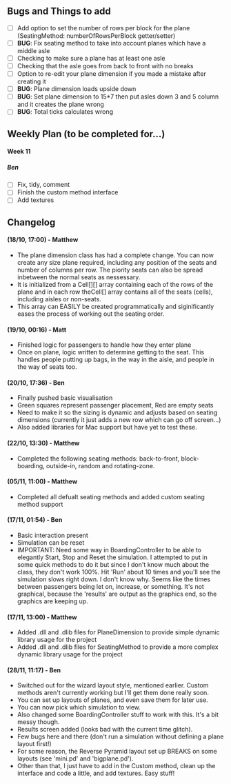 ## Bugs and Things to add
- [ ] Add option to set the number of rows per block for the plane (SeatingMethod: numberOfRowsPerBlock getter/setter)
- [ ] **BUG**: Fix seating method to take into account planes which have a middle asle
- [ ] Checking to make sure a plane has at least one asle
- [ ] Checking that the asle goes from back to front with no breaks
- [ ] Option to re-edit your plane dimension if you made a mistake after creating it
- [ ] **BUG**: Plane dimension loads upside down
- [ ] **BUG**: Set plane dimension to 15*7 then put asles down 3 and 5 column and it creates the plane wrong
- [ ] **BUG**: Total ticks calculates wrong

## Weekly Plan (to be completed for...)

#### Week 11
##### Ben
- [ ] Fix, tidy, comment
- [ ] Finish the custom method interface
- [ ] Add textures

## Changelog
#### (18/10, 17:00) - Matthew
* The plane dimension class has had a complete change. You can now create any size plane required, including any position of the seats and number of columns per row. The piority seats can also be spread inbetween the normal seats as nessessary.
* It is initialized from a Cell[][] array containing each of the rows of the plane and in each row theCell[] array contains all of the seats (cells), including aisles or non-seats.
* This array can EASILY be created programmatically and siginificantly eases the process of working out the seating order.

#### (19/10, 00:16) - Matt
* Finished logic for passengers to handle how they enter plane
* Once on plane, logic written to determine getting to the seat. This handles people putting up bags, in the way in the aisle, and people in the way of seats too.

#### (20/10, 17:36) - Ben
* Finally pushed basic visualisation
* Green squares represent passenger placement, Red are empty seats
* Need to make it so the sizing is dynamic and adjusts based on seating dimensions (currently it just adds a new row which can go off screen...)
* Also added libraries for Mac support but have yet to test these.

#### (22/10, 13:30) - Matthew
* Completed the following seating methods: back-to-front, block-boarding, outside-in, random and rotating-zone.

#### (05/11, 11:00) - Matthew
* Completed all defualt seating methods and added custom seating method support

#### (17/11, 01:54) - Ben
* Basic interaction present
* Simulation can be reset
* IMPORTANT: Need some way in BoardingController to be able to elegantly Start, Stop and Reset the simulation. I attempted to put in some quick methods to do it but since I don't know much about the class, they don't work 100%. Hit 'Run' about 10 times and you'll see the simulation slows right down. I don't know why. Seems like the times between passengers being let on, increase, or something. It's not graphical, because the 'results' are output as the graphics end, so the graphics are keeping up.

#### (17/11, 13:00) - Matthew
* Added .dll and .dlib files for PlaneDimension to provide simple dynamic library usage for the project
* Added .dll and .dlib files for SeatingMethod to provide a more complex dynamic library usage for the project

#### (28/11, 11:17) - Ben
* Switched out for the wizard layout style, mentioned earlier. Custom methods aren't currently working but I'll get them done really soon.
* You can set up layouts of planes, and even save them for later use.
* You can now pick which simulation to view.
* Also changed some BoardingController stuff to work with this. It's a bit messy though.
* Results screen added (looks bad with the current time glitch).
* Few bugs here and there (don't run a simulation without defining a plane layout first!)
* For some reason, the Reverse Pyramid layout set up BREAKS on some layouts (see 'mini.pd' and 'bigplane.pd').
* Other than that, I just have to add in the Custom method, clean up the interface and code a little, and add textures. Easy stuff!

